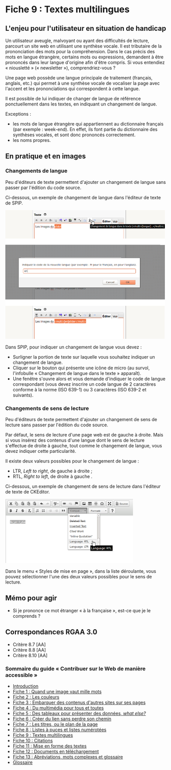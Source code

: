 # Fiche 9&nbsp;: Textes multilingues

## L'enjeu pour l'utilisateur en situation de handicap

Un utilisateur aveugle, malvoyant ou ayant des difficultés de lecture, parcourt un site web en utilisant une synthèse vocale. Il est tributaire de la prononciation des mots pour la compréhension. Dans le cas précis des mots en langue étrangère, certains mots ou expressions, demandent à être prononcés dans leur langue d'origine afin d'être compris. Si vous entendiez « niousletté » (« <span lang="en">newsletter</span> »), comprendriez-vous&nbsp;?

Une page web possède une langue principale de traitement (français, anglais, etc.) qui permet à une synthèse vocale de vocaliser la page avec l'accent et les prononciations qui correspondent à cette langue.

Il est possible de lui indiquer de changer de langue de référence ponctuellement dans les textes, en indiquant un changement de langue.

Exceptions&nbsp;:

- les mots de langue étrangère qui appartiennent au dictionnaire français (par exemple&nbsp;: week-end). En effet, ils font partie du dictionnaire des synthèses vocales, et sont donc prononcés correctement.
- les noms propres.

## En pratique et en images

### Changements de langue

Peu d'éditeurs de texte permettent d'ajouter un changement de langue sans passer par l'édition du code source.

Ci-dessous, un exemple de changement de langue dans l'éditeur de texte de SPIP.

<img src="img/langues/langue-spip.png" alt="" />

Dans SPIP, pour indiquer un changement de langue vous devez&nbsp;:

- Surligner la portion de texte sur laquelle vous souhaitez indiquer un changement de langue.
- Cliquer sur le bouton qui présente une icône de micro (au survol, l'infobulle « Changement de langue dans le texte » apparaît).
- Une fenêtre s'ouvre alors et vous demande d'indiquer le code de langue correspondant (vous devez inscrire un code langue de 2 caractères conforme à la norme (ISO 639-1) ou 3 caractères (ISO 639-2 et suivants).

### Changements de sens de lecture

Peu d'éditeurs de texte permettent d'ajouter un changement de sens de lecture sans passer par l'édition du code source.

Par défaut, le sens de lecture d'une page web est de gauche à droite. Mais si vous insérez des contenus d'une langue dont le sens de lecture s'effectue de droite à gauche, tout comme le changement de langue, vous devez indiquer cette particularité.

Il existe deux valeurs possibles pour le changement de langue&nbsp;:

- LTR, <i lang="en">Left to right</i>, de gauche à droite&nbsp;;
- RTL, <i lang="en">Right to left</i>, de droite à gauche&nbsp;.

Ci-dessous, un exemple de changement de sens de lecture dans l'éditeur de texte de CKEditor.

<img src="img/langues/sens-lecture.png" alt="" />

Dans le menu «&nbsp;Styles de mise en page&nbsp;», dans la liste déroulante, vous pouvez sélectionner l'une des deux valeurs possibles pour le sens de lecture.

## Mémo pour agir

- Si je prononce ce mot étranger «&nbsp;à la française&nbsp;», est-ce que je le comprends&nbsp;?

## Correspondances RGAA 3.0

- Critère 8.7 [AA]
- Critère 8.8 [AA]
- Critère 8.10 [AA]

### Sommaire du guide «&nbsp;Contribuer sur le Web de manière accessible&nbsp;»

* [Introduction](0-intro.md)
* [Fiche 1&nbsp;: Quand une image vaut mille mots](images.md)
* [Fiche 2&nbsp;: Les couleurs](couleurs.md)
* [Fiche 3&nbsp;: Embarquer des contenus d'autres sites sur ses pages](cadres.md)
* [Fiche 4&nbsp;: Du multimédia pour tous et toutes](multimedia.md)
* [Fiche 5&nbsp;: Des tableaux pour présenter des données, <i lang="en">what else?</i>](tableaux.md)
* [Fiche 6&nbsp;: Créer du lien sans perdre son chemin](liens.md)
* [Fiche 7&nbsp;: Les titres, ou le plan de la page](titres.md)
* [Fiche 8&nbsp;: Listes à puces et listes numérotées](listes.md)
* [Fiche 9&nbsp;: Textes multilingues](langue.md)
* [Fiche 10&nbsp;: Citations](citations.md)
* [Fiche 11&nbsp;: Mise en forme des textes](mise-en-forme.md)
* [Fiche 12&nbsp;: Documents en téléchargement](docs_telechargement.md)
* [Fiche 13&nbsp;: Abréviations, mots complexes et glossaire](definition.md)
* [Glossaire](glossaire.md)
